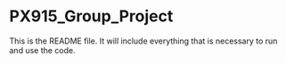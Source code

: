 # PX915_Group_Project

This is the README file. It will include everything that is necessary to run and use the code.
